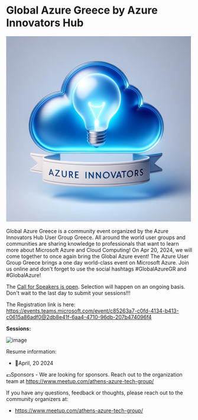 # Global Azure Greece by Azure Innovators Hub

![Community title](azureinnovatorshub.png)

Global Azure Greece is a community event organized by the Azure Innovators Hub User Group Greece.
All around the world user groups and communities are sharing knowledge to professionals that want to learn more about Microsoft Azure and Cloud Computing!
On Apr 20, 2024, we will come together to once again bring the Global Azure event! The Azure User Group Greece brings a one day world-class event on Microsoft Azure. Join us online and don't forget to use the social hashtags #GlobalAzureGR and #GlobalAzure!


The [Call for Speakers is open](https://sessionize.com/global-azure-greece-2024/). Selection will happen on an ongoing basis. Don't wait to the last day to submit your sessions!!! 

The Registration link is here:
https://events.teams.microsoft.com/event/c85263a7-c0fd-4134-b413-c0615a86adf0@2db8e41f-6aa4-4710-96db-207b474096f4

**Sessions:**

![image](https://github.com/passadis/communities/assets/53148138/e02c7b96-27d9-4891-84b8-a4981403527e)




Resume information:
* 📅April, 20 2024

💶Sponsors - We are looking for sponsors. Reach out to the organization team at https://www.meetup.com/athens-azure-tech-group/

If you have any questions, feedback or thoughts, please reach out to the community organizers at:
* https://www.meetup.com/athens-azure-tech-group/
	

